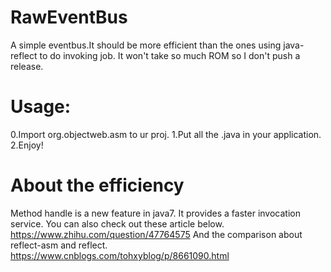 # RawEventBus
A simple eventbus.It should be more efficient than the ones using java-reflect to do invoking job.
It won't take so much ROM so I don't push a release.
# Usage:
0.Import org.objectweb.asm to ur proj.
1.Put all the .java in your application.
2.Enjoy!
# About the efficiency
Method handle is a new feature in java7.
It provides a faster invocation service.
You can also check out these article below.
https://www.zhihu.com/question/47764575
And the comparison about reflect-asm and reflect.
https://www.cnblogs.com/tohxyblog/p/8661090.html
